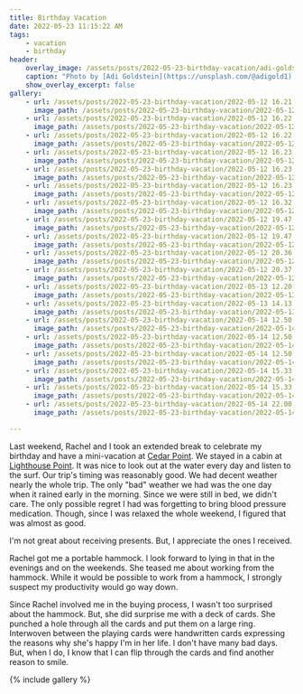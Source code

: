 ```yaml
---
title: Birthday Vacation
date: 2022-05-23 11:15:22 AM
tags:
    - vacation
    - birthday
header:
    overlay_image: /assets/posts/2022-05-23-birthday-vacation/adi-goldstein-Hli3R6LKibo-unsplash.jpg
    caption: "Photo by [Adi Goldstein](https://unsplash.com/@adigold1) on [**Unsplash**](https://unsplash.com/photos/Hli3R6LKibo)"  
    show_overlay_excerpt: false
gallery:
    - url: /assets/posts/2022-05-23-birthday-vacation/2022-05-12 16.21.29.jpg
      image_path: /assets/posts/2022-05-23-birthday-vacation/2022-05-12 16.21.29.jpg
    - url: /assets/posts/2022-05-23-birthday-vacation/2022-05-12 16.22.45.jpg
      image_path: /assets/posts/2022-05-23-birthday-vacation/2022-05-12 16.22.45.jpg
    - url: /assets/posts/2022-05-23-birthday-vacation/2022-05-12 16.22.51.jpg
      image_path: /assets/posts/2022-05-23-birthday-vacation/2022-05-12 16.22.51.jpg
    - url: /assets/posts/2022-05-23-birthday-vacation/2022-05-12 16.23.02.jpg
      image_path: /assets/posts/2022-05-23-birthday-vacation/2022-05-12 16.23.02.jpg
    - url: /assets/posts/2022-05-23-birthday-vacation/2022-05-12 16.23.09.jpg
      image_path: /assets/posts/2022-05-23-birthday-vacation/2022-05-12 16.23.09.jpg
    - url: /assets/posts/2022-05-23-birthday-vacation/2022-05-12 16.23.22.jpg
      image_path: /assets/posts/2022-05-23-birthday-vacation/2022-05-12 16.23.22.jpg
    - url: /assets/posts/2022-05-23-birthday-vacation/2022-05-12 16.32.11.jpg
      image_path: /assets/posts/2022-05-23-birthday-vacation/2022-05-12 16.32.11.jpg
    - url: /assets/posts/2022-05-23-birthday-vacation/2022-05-12 19.47.25.jpg
      image_path: /assets/posts/2022-05-23-birthday-vacation/2022-05-12 19.47.25.jpg
    - url: /assets/posts/2022-05-23-birthday-vacation/2022-05-12 19.47.30.jpg
      image_path: /assets/posts/2022-05-23-birthday-vacation/2022-05-12 19.47.30.jpg
    - url: /assets/posts/2022-05-23-birthday-vacation/2022-05-12 20.36.43.jpg
      image_path: /assets/posts/2022-05-23-birthday-vacation/2022-05-12 20.36.43.jpg
    - url: /assets/posts/2022-05-23-birthday-vacation/2022-05-12 20.37.11.jpg
      image_path: /assets/posts/2022-05-23-birthday-vacation/2022-05-12 20.37.11.jpg
    - url: /assets/posts/2022-05-23-birthday-vacation/2022-05-13 12.20.15.jpg
      image_path: /assets/posts/2022-05-23-birthday-vacation/2022-05-13 12.20.15.jpg
    - url: /assets/posts/2022-05-23-birthday-vacation/2022-05-13 14.13.18.jpg
      image_path: /assets/posts/2022-05-23-birthday-vacation/2022-05-13 14.13.18.jpg
    - url: /assets/posts/2022-05-23-birthday-vacation/2022-05-14 12.50.22.jpg
      image_path: /assets/posts/2022-05-23-birthday-vacation/2022-05-14 12.50.22.jpg
    - url: /assets/posts/2022-05-23-birthday-vacation/2022-05-14 12.50.30.jpg
      image_path: /assets/posts/2022-05-23-birthday-vacation/2022-05-14 12.50.30.jpg
    - url: /assets/posts/2022-05-23-birthday-vacation/2022-05-14 12.50.36.jpg
      image_path: /assets/posts/2022-05-23-birthday-vacation/2022-05-14 12.50.36.jpg
    - url: /assets/posts/2022-05-23-birthday-vacation/2022-05-14 15.33.27.jpg
      image_path: /assets/posts/2022-05-23-birthday-vacation/2022-05-14 15.33.27.jpg
    - url: /assets/posts/2022-05-23-birthday-vacation/2022-05-14 15.33.30.jpg
      image_path: /assets/posts/2022-05-23-birthday-vacation/2022-05-14 15.33.30.jpg
    - url: /assets/posts/2022-05-23-birthday-vacation/2022-05-14 22.00.34.jpg
      image_path: /assets/posts/2022-05-23-birthday-vacation/2022-05-14 22.00.34.jpg

---
```


Last weekend, Rachel and I took an extended break to celebrate my birthday and have a mini-vacation at [Cedar Point](https://www.cedarpoint.com/).  We stayed in a cabin at [Lighthouse Point](https://www.cedarpoint.com/resorts/lighthouse-point).  It was nice to look out at the water every day and listen to the surf.  Our trip's timing was reasonably good.  We had decent weather nearly the whole trip.  The only "bad" weather we had was the one day when it rained early in the morning.  Since we were still in bed, we didn't care.  The only possible regret I had was forgetting to bring blood pressure medication.  Though, since I was relaxed the whole weekend, I figured that was almost as good.

I'm not great about receiving presents.  But, I appreciate the ones I received.  

Rachel got me a portable hammock.  I look forward to lying in that in the evenings and on the weekends.  She teased me about working from the hammock.  While it would be possible to work from a hammock, I strongly suspect my productivity would go way down.

Since Rachel involved me in the buying process, I wasn't too surprised about the hammock.  But, she did surprise me with a deck of cards.  She punched a hole through all the cards and put them on a large ring.  Interwoven between the playing cards were handwritten cards expressing the reasons why she's happy I'm in her life.  I don't have many bad days.  But, when I do, I know that I can flip through the cards and find another reason to smile.

{% include gallery %}
